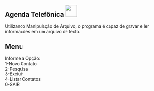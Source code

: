<h2>Agenda Telefônica <img src="https://cdn.discordapp.com/emojis/839245887653412946.png?v=1" width="38" height="38"></h2> 

Utilizando Manipulação de Arquivo, o programa é capaz de gravar e ler informações em um arquivo de texto.

<h2>Menu</h2>
<div> 
  <div>Informe a Opção:</div>
  <div>1-Novo Contato</div>
  <div>2-Pesquisa</div>
  <div>3-Excluir</div>
  <div>4-Listar Contatos</div>
  <div>0-SAIR</div>
</div>
